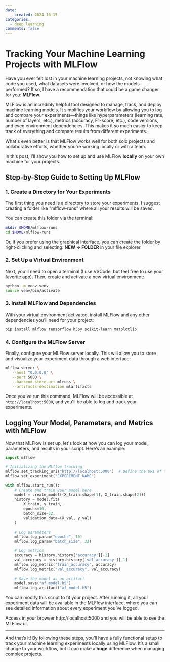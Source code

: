 ```yaml
---
date:
    created: 2024-10-15
categories:
  - deep learning
comments: false
---
```


# Tracking Your Machine Learning Projects with MLFlow

Have you ever felt lost in your machine learning projects, not knowing what code you used, what datasets were involved, or how the models performed? If so, I have a recommendation that could be a game changer for you: **MLFlow**.

<!-- more -->

MLFlow is an incredibly helpful tool designed to manage, track, and deploy machine learning models. It simplifies your workflow by allowing you to log and compare your experiments—things like hyperparameters (learning rate, number of layers, etc.), metrics (accuracy, F1-score, etc.), code versions, and even environment dependencies. This makes it so much easier to keep track of everything and compare results from different experiments.

What's even better is that MLFlow works well for both solo projects and collaborative efforts, whether you're working locally or with a team.

In this post, I’ll show you how to set up and use MLFlow **locally** on your own machine for your projects.

## Step-by-Step Guide to Setting Up MLFlow

### 1. Create a Directory for Your Experiments
The first thing you need is a directory to store your experiments. I suggest creating a folder like "mlflow-runs" where all your results will be saved.

You can create this folder via the terminal:
```bash
mkdir $HOME/mlflow-runs
cd $HOME/mlflow-runs
```

Or, if you prefer using the graphical interface, you can create the folder by right-clicking and selecting: **NEW -> FOLDER** in your file explorer.

### 2. Set Up a Virtual Environment
Next, you'll need to open a terminal (I use VSCode, but feel free to use your favorite app). Then, create and activate a new virtual environment:

```bash
python -m venv venv
source venv/bin/activate
```

### 3. Install MLFlow and Dependencies
With your virtual environment activated, install MLFlow and any other dependencies you’ll need for your project:

```bash
pip install mlflow tensorflow h5py scikit-learn matplotlib
```

### 4. Configure the MLFlow Server
Finally, configure your MLFlow server locally. This will allow you to store and visualize your experiment data through a web interface:

```bash
mlflow server \
   --host "0.0.0.0" \
   --port 5000 \
   --backend-store-uri mlruns \
   --artifacts-destination mlartifacts
```

Once you’ve run this command, MLFlow will be accessible at `http://localhost:5000`, and you'll be able to log and track your experiments.

## Logging Your Model, Parameters, and Metrics with MLFlow

Now that MLFlow is set up, let's look at how you can log your model, parameters, and results in your script. Here’s an example:

```python
import mlflow

# Initializing the MLflow tracking
mlflow.set_tracking_uri("http://localhost:5000")  # Define the URI of the MLFlow server
mlflow.set_experiment("EXPERIMENT_NAME")

with mlflow.start_run():
    # Create and train your model here
    model = create_model((X_train.shape[1], X_train.shape[2]))
    history = model.fit(
        X_train, y_train,
        epochs=10,
        batch_size=32,
        validation_data=(X_val, y_val)
    )

    # Log parameters
    mlflow.log_param("epochs", 10)
    mlflow.log_param("batch_size", 32)

    # Log metrics
    accuracy = history.history['accuracy'][-1]
    val_accuracy = history.history['val_accuracy'][-1]
    mlflow.log_metric("train_accuracy", accuracy)
    mlflow.log_metric("val_accuracy", val_accuracy)

    # Save the model as an artifact
    model.save("af_model.h5")
    mlflow.log_artifact("af_model.h5")
```

You can modify this script to fit your project. After running it, all your experiment data will be available in the MLFlow interface, where you can see detailed information about every experiment you’ve logged.

Access in your browser http://localhost:5000 and you will be able to see the MLFlow ui.

---

And that’s it! By following these steps, you’ll have a fully functional setup to track your machine learning experiments locally using MLFlow. It’s a small change to your workflow, but it can make a **huge** difference when managing complex projects.
